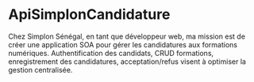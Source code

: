 # ApiSimplonCandidature
Chez Simplon Sénégal, en tant que développeur web, ma mission est de créer une application SOA pour gérer les candidatures aux formations numériques. Authentification des candidats, CRUD formations, enregistrement des candidatures, acceptation/refus visent à optimiser la gestion centralisée.
